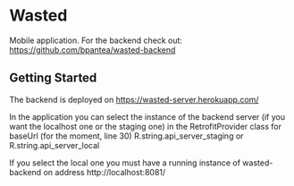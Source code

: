 # Wasted

Mobile application. For the backend check out: https://github.com/bpantea/wasted-backend

## Getting Started

The backend is deployed on https://wasted-server.herokuapp.com/

In the application you can select the instance of the backend server (if you want the localhost one or the staging one) in the RetrofitProvider class for baseUrl (for the moment, line 30) R.string.api_server_staging or R.string.api_server_local

If you select the local one you must have a running instance of wasted-backend on address http://localhost:8081/

